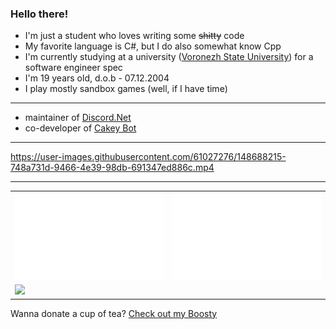 ### Hello there!

- I'm just a student who loves writing some ~~shitty~~ code
- My favorite language is C#, but I do also somewhat know Cpp
- I'm currently studying at a university ([Voronezh State University](https://vsu.ru)) for a software engineer spec
- I'm 19 years old, d.o.b - 07.12.2004
- I play mostly sandbox games (well, if I have time)

___

- maintainer of [Discord.Net](https://github.com/discord-net/Discord.Net)
- co-developer of [Cakey Bot](https://cakey.bot/)

___

https://user-images.githubusercontent.com/61027276/148688215-748a731d-9466-4e39-98db-691347ed886c.mp4

___


<table>
  <tr>
    <td>
      <img src="https://github.com/Misha-133/gh-stats/blob/master/generated/overview.svg">
    </td>
    <td>
      <img src="https://raw.githubusercontent.com/Misha-133/gh-stats/b99925caf8559a8823665349e064377a50eb064f/generated/languages.svg">
    </td>
  </tr>
  <tr>
    <td width="50%">
      <img src="https://github-readme-stats.vercel.app/api?username=Misha-133">
    </td>
  </tr>
</table>

Wanna donate a cup of tea? [Check out my Boosty](https://boosty.to/misha133)
